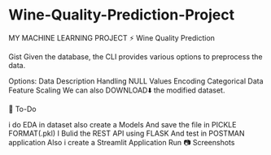 # Wine-Quality-Prediction-Project
MY MACHINE LEARNING PROJECT ⚡ Wine Quality Prediction

Gist Given the database,
the CLI provides various options to preprocess the data. 

Options: Data Description Handling NULL Values Encoding Categorical Data Feature Scaling We can also DOWNLOAD⬇️ the modified dataset.


📝 To-Do

i do EDA in dataset also create a Models
And save the file in PICKLE FORMAT(.pkl) 
I Bulid the REST API using FLASK And test in POSTMAN application 
Also i create a Streamlit Application Run 📷 Screenshots
